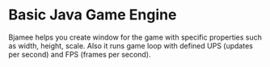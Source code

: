 <h1>Basic Java Game Engine</h1>
<p>Bjamee helps you create window for the game with specific properties such as width, height, scale. Also it runs game loop with defined UPS (updates per second) and FPS (frames per second).</p>
